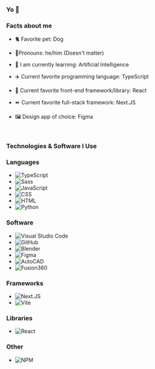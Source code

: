 ### Yo 👋

### Facts about me

- 🐈 Favorite pet: Dog

- 👯Pronouns: he/him (Doesn't matter)

- 📖 I am currently learning: Artificial Intelligence
- ✈️ Current favorite programming language: TypeScript
- 🏢 Current favorite front-end framework/library: React
- ⏩ Current favorite full-stack framework: Next.JS
- 🖼️ Design app of choice: Figma

<br/>

### Technologies & Software I Use

### Languages
 - ![TypeScript](https://img.shields.io/badge/TypeScript-007ACC?style=for-the-badge&logo=typescript&logoColor=white)
 - ![Sass](https://img.shields.io/badge/Sass-CC6699?style=for-the-badge&logo=sass&logoColor=white)
 - ![JavaScript](https://img.shields.io/badge/JavaScript-323330?style=for-the-badge&logo=javascript&logoColor=F7DF1E)
 - ![CSS](https://img.shields.io/badge/CSS3-1572B6?style=for-the-badge&logo=css3&logoColor=white)
 - ![HTML](https://img.shields.io/badge/HTML5-E34F26?style=for-the-badge&logo=html5&logoColor=white)
 - ![Python](https://img.shields.io/badge/python-blue?style=for-the-badge&logo=python&logoColor=white)

### Software
 - ![Visual Studio Code](https://img.shields.io/badge/Visual_Studio_Code-0078D4?style=for-the-badge&logo=visual%20studio%20code&logoColor=white)
 - ![GitHub](https://img.shields.io/badge/GitHub-100000?style=for-the-badge&logo=github&logoColor=white)
 - ![Blender](https://img.shields.io/badge/blender-%23F5792A.svg?style=for-the-badge&logo=blender&logoColor=white)
 - ![Figma](https://img.shields.io/badge/Figma-F24E1E?style=for-the-badge&logo=figma&logoColor=white)
 - ![AutoCAD](https://img.shields.io/badge/autocad-orange?style=for-the-badge&logo=autodesk&logoColor=white)
 - ![Fusion360](https://img.shields.io/badge/fusion360-orange?style=for-the-badge&logo=autodesk&logoColor=white)

### Frameworks
 - ![Next.JS](https://img.shields.io/badge/next%20js-000000?style=for-the-badge&logo=nextdotjs&logoColor=white)
 - ![Vite](https://img.shields.io/badge/Vite-B73BFE?style=for-the-badge&logo=vite&logoColor=FFD62E)

### Libraries

 - ![React](https://img.shields.io/badge/React-20232A?style=for-the-badge&logo=react&logoColor=61DAFB)

### Other
 - ![NPM](https://img.shields.io/badge/npm-CB3837?style=for-the-badge&logo=npm&logoColor=white)
